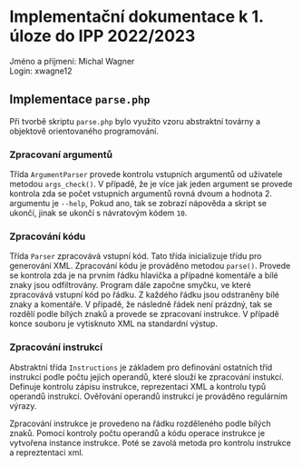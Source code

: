 # Implementační dokumentace k 1. úloze do IPP 2022/2023

Jméno a příjmení: Michal Wagner <br>
Login: xwagne12

## Implementace ```parse.php```

Při tvorbě skriptu ```parse.php``` bylo využito vzoru abstraktní továrny a objektově orientovaného programování.

### Zpracovaní argumentů
Třída ```ArgumentParser``` provede kontrolu vstupních argumentů od uživatele metodou ```args_check()```. V případě, že je více jak jeden argument se provede kontrola zda se počet vstupních argumentů rovná dvoum a hodnota 2. argumentu je ```--help```, Pokud ano, tak se zobrazí nápověda a skript se ukončí, jinak se ukončí s návratovým kódem ```10```.

### Zpracování kódu
Třída ```Parser``` zpracovává vstupní kód. Tato třída inicializuje třídu pro generování XML. Zpracování kódu je prováděno metodou ```parse()```. Provede se kontrola zda je na prvním řádku hlavička a případné komentáře a bílé znaky jsou odfiltrovány. Program dále započne smyčku, ve které zpracovává vstupní kód po řádku. Z každého řádku jsou odstraněny bílé znaky a komentáře. V případě, že následně řádek není prázdný, tak se rozdělí podle bílých znaků a provede se zpracovaní instrukce. V případě konce souboru je vytisknuto XML na standardní výstup.

### Zpracování instrukcí
Abstraktní třída ```Instructions``` je základem pro definování ostatních tříd instrukcí podle počtu jejich operandů, které slouží ke zpracování instukcí. Definuje kontrolu zápisu instrukce, reprezentaci XML a kontrolu typů operandů instrukcí. Ověřování operandů instrukcí je prováděno regulárním výrazy.

Zpracování instrukce je provedeno na řádku rozděleného podle bílých znaků. Pomocí kontroly počtu operandů a kódu operace instrukce je vytvořena instance instrukce. Poté se zavolá metoda pro kontrolu instrukce a repreztentaci xml.